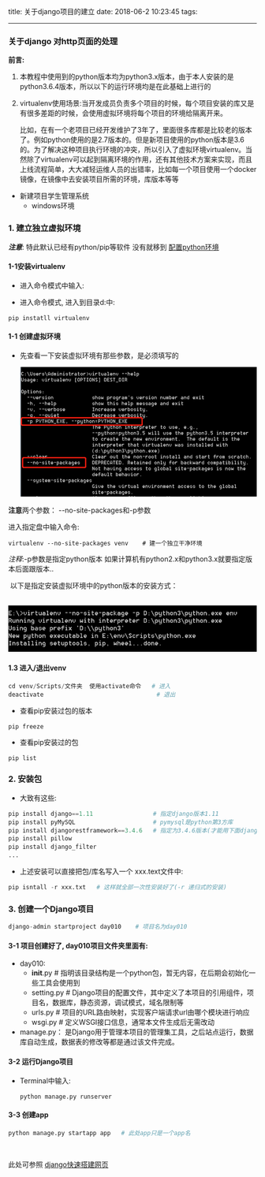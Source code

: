 title: 关于django项目的建立
date: 2018-06-2 10:23:45
tags:

---

### 关于django 对http页面的处理

**前言:**

1. 本教程中使用到的python版本均为python3.x版本，由于本人安装的是python3.6.4版本，所以以下的运行环境均是在此基础上进行的

<!--more-->

2. virtualenv使用场景:当开发成员负责多个项目的时候，每个项目安装的库又是有很多差距的时候，会使用虚拟环境将每个项目的环境给隔离开来。

     比如，在有一个老项目已经开发维护了3年了，里面很多库都是比较老的版本了。例如python使用的是2.7版本的。但是新项目使用的python版本是3.6的。为了解决这种项目执行环境的冲突，所以引入了虚拟环境virtualenv。当然除了virtualenv可以起到隔离环境的作用，还有其他技术方案来实现，而且上线流程简单，大大减轻运维人员的出错率，比如每一个项目使用一个docker镜像，在镜像中去安装项目所需的环境，库版本等等

- 新建项目学生管理系统
  - windows环境

### 1. 建立独立虚拟环境

<!--more-->

***注意***: 特此默认已经有python/pip等软件 没有就移到  [配置python环境](https://violet-maple.github.io/2018/05/02/python环境的配置/#more)

#### 1-1安装virtualenv

- 进入命令模式中输入:


- 进入命令模式, 进入到目录d:中:

```
pip instatll virtualenv  
```

#### 1-1 创建虚拟环境

- 先查看一下安装虚拟环境有那些参数，是必须填写的

  ![virtualenv_help](img\virtualenv_help.png)

**注意**两个参数：
--no-site-packages和-p参数 

  进入指定盘中输入命令:

```
virtualenv --no-site-packages venv    # 建一个独立干净环境
```

*注释*:-p参数是指定python版本 如果计算机有python2.x和python3.x就要指定版本后面跟版本..

​	以下是指定安装虚拟环境中的python版本的安装方式：

​	![virtualenv_env_p](img\virtualenv_env_p.png)

#### 1.3 进入/退出venv

```python
cd venv/Scripts/文件夹  使用activate命令   # 进入
deactivate                                # 退出
```

- 查看pip安装过包的版本

```
pip freeze
```

- 查看pip安装过的包

```
pip list
```

### 2. 安装包

- 大致有这些:

```python
pip install django==1.11                 # 指定django版本1.11
pip install pyMySQL                      # pymysql是python第3方库
pip install djangorestframework==3.4.6   # 指定为3.4.6版本(才能用下面django_filter中的filters模块)
pip install pillow
pip install django_filter
...
```

- 上述安装可以直接把包/库名写入一个 xxx.text文件中:

```python
pip isntall -r xxx.txt   # 这样就全部一次性安装好了(-r 递归式的安装)
```

### 3. 创建一个Django项目

```python
django-admin startproject day010    # 项目名为day010
```

#### 3-1 项目创建好了, day010项目文件夹里面有:

- day010:
  - __init__.py              # 指明该目录结构是一个python包，暂无内容，在后期会初始化一些工具会使用到
  - setting.py        # Django项目的配置文件，其中定义了本项目的引用组件，项目名，数据库，静态资源，调试模式，域名限制等
  - urls.py             # 项目的URL路由映射，实现客户端请求url由哪个模块进行响应
  - wsgi.py            # 定义WSGI接口信息，通常本文件生成后无需改动
- manage.py： 是Django用于管理本项目的管理集工具，之后站点运行，数据库自动生成，数据表的修改等都是通过该文件完成。

#### 3-2 运行Django项目

- Terminal中输入:

  ```
  python manage.py runserver
  ```

#### 3-3 创建app

```python
python manage.py startapp app   # 此处app只是一个app名
```

<br>

此处可参照     [django快速搭建网页](https://violet-maple.github.io/2018/05/27/django快速搭建网页/#more)

